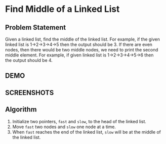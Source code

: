 # Find Middle of a Linked List

## Problem Statement

Given a linked list, find the middle of the linked list. For example, if the given linked list is 1->2->3->4->5 then the output should be 3. If there are even nodes, then there would be two middle nodes, we need to print the second middle element. For example, if given linked list is 1->2->3->4->5->6 then the output should be 4.

## DEMO

#### 

## SCREENSHOTS



## Algorithm

1. Initialize two pointers, `fast` and `slow`, to the head of the linked list.
2. Move `fast` two nodes and `slow` one node at a time.
3. When `fast` reaches the end of the linked list, `slow` will be at the middle of the linked list.